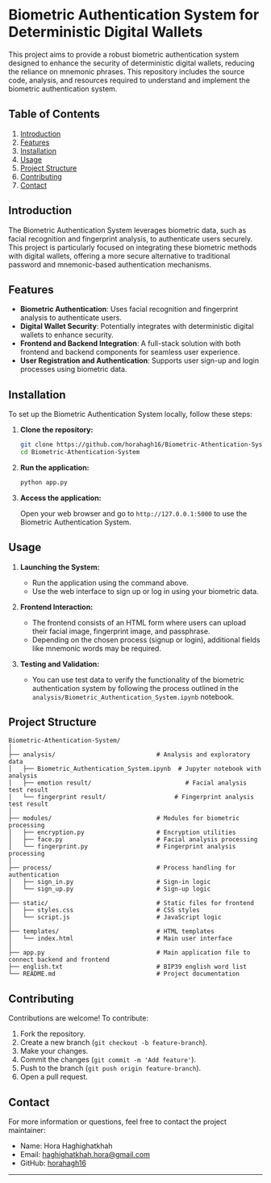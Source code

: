 # Biometric Authentication System for Deterministic Digital Wallets

This project aims to provide a robust biometric authentication system designed to enhance the security of deterministic digital wallets, reducing the reliance on mnemonic phrases. This repository includes the source code, analysis, and resources required to understand and implement the biometric authentication system.

## Table of Contents

1. [Introduction](#introduction)
2. [Features](#features)
3. [Installation](#installation)
4. [Usage](#usage)
5. [Project Structure](#project-structure)
6. [Contributing](#contributing)
7. [Contact](#contact)

## Introduction

The Biometric Authentication System leverages biometric data, such as facial recognition and fingerprint analysis, to authenticate users securely. This project is particularly focused on integrating these biometric methods with digital wallets, offering a more secure alternative to traditional password and mnemonic-based authentication mechanisms.

## Features

- **Biometric Authentication**: Uses facial recognition and fingerprint analysis to authenticate users.
- **Digital Wallet Security**: Potentially integrates with deterministic digital wallets to enhance security.
- **Frontend and Backend Integration**: A full-stack solution with both frontend and backend components for seamless user experience.
- **User Registration and Authentication**: Supports user sign-up and login processes using biometric data.

## Installation

To set up the Biometric Authentication System locally, follow these steps:

1. **Clone the repository:**

   ```bash
   git clone https://github.com/horahagh16/Biometric-Athentication-System.git
   cd Biometric-Athentication-System
   ```

2. **Run the application:**

   ```bash
   python app.py
   ```

3. **Access the application:**

   Open your web browser and go to `http://127.0.0.1:5000` to use the Biometric Authentication System.

## Usage

1. **Launching the System:**
   - Run the application using the command above.
   - Use the web interface to sign up or log in using your biometric data.

2. **Frontend Interaction:**
   - The frontend consists of an HTML form where users can upload their facial image, fingerprint image, and passphrase.
   - Depending on the chosen process (signup or login), additional fields like mnemonic words may be required.

3. **Testing and Validation:**
   - You can use test data to verify the functionality of the biometric authentication system by following the process outlined in the `analysis/Biometric_Authentication_System.ipynb` notebook.

## Project Structure

```
Biometric-Athentication-System/
│
├── analysis/                            # Analysis and exploratory data
│   ├── Biometric_Authentication_System.ipynb  # Jupyter notebook with analysis
│   ├── emotion result/                          # Facial analysis test result
│   └── fingerprint result/                   # Fingerprint analysis test result
│
├── modules/                             # Modules for biometric processing
│   ├── encryption.py                    # Encryption utilities
│   ├── face.py                          # Facial analysis processing
│   └── fingerprint.py                   # Fingerprint analysis processing
│
├── process/                             # Process handling for authentication
│   ├── sign_in.py                       # Sign-in logic
│   └── sign_up.py                       # Sign-up logic
│
├── static/                              # Static files for frontend
│   ├── styles.css                       # CSS styles
│   └── script.js                        # JavaScript logic
│
├── templates/                           # HTML templates
│   └── index.html                       # Main user interface
│
├── app.py                               # Main application file to connect backend and frontend
├── english.txt                          # BIP39 english word list
└── README.md                            # Project documentation
```

## Contributing

Contributions are welcome! To contribute:

1. Fork the repository.
2. Create a new branch (`git checkout -b feature-branch`).
3. Make your changes.
4. Commit the changes (`git commit -m 'Add feature'`).
5. Push to the branch (`git push origin feature-branch`).
6. Open a pull request.

## Contact

For more information or questions, feel free to contact the project maintainer:

- Name: Hora Haghighatkhah
- Email: haghighatkhah.hora@gmail.com
- GitHub: [horahagh16](https://github.com/horahagh16)

---
